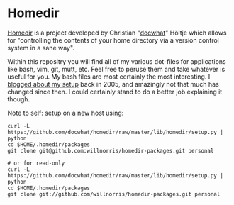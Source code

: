 # Homedir #

[Homedir][] is a project developed by Christian "[docwhat](/docwhat)" Höltje
which allows for "controlling the contents of your home directory via a version
control system in a sane way".

Within this repositry you will find all of my various dot-files for
applications like bash, vim, git, mutt, etc.  Feel free to peruse them and take
whatever is useful for you.  My bash files are most certainly the most
interesting.  I [blogged about my setup][] back in 2005, and amazingly not that
much has changed since then.  I could certainly stand to do a better job
explaining it though.

[Homedir]: https://github.com/docwhat/homedir
[blogged about my setup]: http://willnorris.com/2005/03/bashrc

Note to self: setup on a new host using:

    curl -L https://github.com/docwhat/homedir/raw/master/lib/homedir/setup.py | python
    cd $HOME/.homedir/packages
    git clone git@github.com:willnorris/homedir-packages.git personal

    # or for read-only
    curl -L https://github.com/docwhat/homedir/raw/master/lib/homedir/setup.py | python
    cd $HOME/.homedir/packages
    git clone git://github.com/willnorris/homedir-packages.git personal

<!-- vim: set ft=mkd :-->
